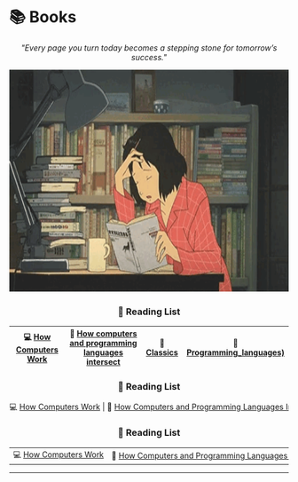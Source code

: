# 📚 Books

<div align="center">
  <p>
    <em>"Every page you turn today becomes a stepping stone for tomorrow’s success."</em>
  </p>
  <img src="https://github.com/DevAwizard/Books/blob/main/Images/reading_girl1.gif" alt="Reading Girl" width="700" height="400" />
</div>



<div align="center">
   <h3>📖 Reading List</h3>

| 💻 [How Computers Work](https://github.com/DevAwizard/Books/blob/main/How_computers_work/README.md) | 📘 [How computers and programming languages intersect](https://github.com/DevAwizard/Books/blob/main/Reading_list/How%20computers%20and%20programming%20languages%20intersect/README.md) | 📒 [Classics](https://github.com/DevAwizard/Books/blob/main/Reading_list/Classics/README.md) | 📙 [Programming_languages)](https://github.com/DevAwizard/Books/tree/main/Programming_languages) |
|--|--|--|--|

</div>


<div align="center">
   <h3>📖 Reading List</h3>
   <div style="overflow-x: auto; white-space: nowrap;">
      💻 <a href="https://github.com/DevAwizard/Books/blob/main/How_computers_work/README.md">How Computers Work</a> | 
      📘 <a href="https://github.com/DevAwizard/Books/blob/main/Reading_list/How%20computers%20and%20programming%20languages%20intersect/README.md">How Computers and Programming Languages Intersect</a> | 
      📒 <a href="https://github.com/DevAwizard/Books/blob/main/Reading_list/Classics/README.md">Classics</a> | 
      📙 <a href="https://github.com/DevAwizard/Books/tree/main/Programming_languages">Programming Languages</a>
   </div>
</div>


<div align="center">
   <h3>📖 Reading List</h3>
   <div style="overflow-x: auto; white-space: nowrap;">
      <table style="border-collapse: collapse; margin: 0 auto; text-align: center;">
         <tr>
            <td>💻 <a href="https://github.com/DevAwizard/Books/blob/main/How_computers_work/README.md">How Computers Work</a></td>
            <td>📘 <a href="https://github.com/DevAwizard/Books/blob/main/Reading_list/How%20computers%20and%20programming%20languages%20intersect/README.md">How Computers and Programming Languages Intersect</a></td>
            <td>📒 <a href="https://github.com/DevAwizard/Books/blob/main/Reading_list/Classics/README.md">Classics</a></td>
            <td>📙 <a href="https://github.com/DevAwizard/Books/tree/main/Programming_languages">Programming Languages</a></td>
         </tr>
      </table>
   </div>
</div>

---
